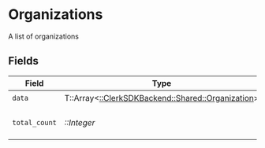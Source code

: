 # Organizations

A list of organizations


## Fields

| Field                                                                                    | Type                                                                                     | Required                                                                                 | Description                                                                              |
| ---------------------------------------------------------------------------------------- | ---------------------------------------------------------------------------------------- | ---------------------------------------------------------------------------------------- | ---------------------------------------------------------------------------------------- |
| `data`                                                                                   | T::Array<[::ClerkSDKBackend::Shared::Organization](../../models/shared/organization.md)> | :heavy_check_mark:                                                                       | N/A                                                                                      |
| `total_count`                                                                            | *::Integer*                                                                              | :heavy_check_mark:                                                                       | Total number of organizations<br/>                                                       |
